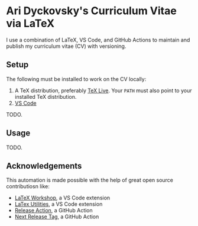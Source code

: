 # Ari Dyckovsky's Curriculum Vitae via LaTeX

I use a combination of LaTeX, VS Code, and GitHub Actions to maintain and publish my curriculum vitae (CV) with versioning.

## Setup

The following must be installed to work on the CV locally:

1. A TeX distribution, preferably [TeX Live](https://www.tug.org/texlive/). Your `PATH` must also point to your installed TeX distribution.
2. [VS Code](https://code.visualstudio.com/)

TODO.

## Usage

TODO.

## Acknowledgements

This automation is made possible with the help of great open source contributiosn like:

- [LaTeX Workshop](https://github.com/James-Yu/LaTeX-Workshop), a VS Code extension
- [LaTex Utilities](https://github.com/tecosaur/LaTeX-Utilities), a VS Code extension
- [Release Action](https://github.com/ncipollo/release-action), a GitHub Action
- [Next Release Tag](https://github.com/amitsingh-007/next-release-tag), a GitHub Action
